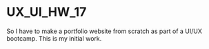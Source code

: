 # UX_UI_HW_17
So I have to make a portfolio website from scratch as part of a UI/UX bootcamp. This is my initial work.
